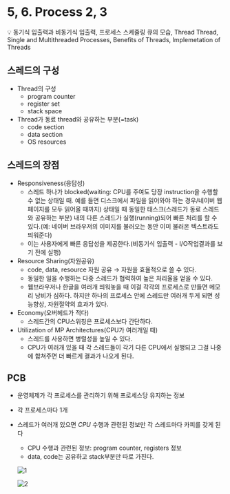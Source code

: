# 5, 6. Process 2, 3

<aside>
💡 동기식 입출력과 비동기식 입출력, 프로세스 스케줄링 큐의 모습, Thread
Thread, Single and Multithreaded Processes, Benefits of Threads, Implemetation of Threads

</aside>

## 스레드의 구성

- Thread의 구성
    - program counter
    - register set
    - stack space
- Thread가 동료 thread와 공유하는 부분(=task)
    - code section
    - data section
    - OS resources

## 스레드의 장점

- Responsiveness(응답성)
    - 스레드 하나가 blocked(waiting: CPU를 주여도 당장 instruction을 수행할 수 없는 상태일 때. 예를 들면 디스크에서 파일을 읽어와야 하는 경우/네이버 웹페이지를 모두 읽어올 때까지) 상태일 때 동일한 태스크(스레드가 동료 스레드와 공유하는 부분) 내의 다른 스레드가 실행(running)되어 빠른 처리를 할 수 있다.(예: 네이버 브라우저의 이미지를 불러오는 동안 이미 불러온 텍스트라도 띄워준다)
    - 이는 사용자에게 빠른 응답성을 제공한다.(비동기식 입출력 - I/O작업결과를 보기 전에 실행)
- Resource Sharing(자원공유)
    - code, data, resource 자원 공유 → 자원을 효율적으로 쓸 수 있다.
    - 동일한 일을 수행하는 다중 스레드가 협력하여 높은 처리율을 얻을 수 있다.
    - 웹브라우저나 한글을 여러개 띄워놓을 때 이걸 각각의 프로세스로 만들면 메모리 낭비가 심하다. 하지만 하나의 프로세스 안에 스레드만 여러개 두게 되면 성능향상, 자원절약의 효과가 있다.
- Economy(오버헤드가 적다)
    - 스레드간의 CPU스위칭은 프로세스보다 간단하다.
- Utilization of MP Architectures(CPU가 여러개일 때)
    - 스레드를 사용하면 병렬성을 높일 수 있다.
    - CPU가 여러개 있을 때 각 스레드들이 각기 다른 CPU에서 실행되고 그걸 나중에 합쳐주면 더 빠르게 결과가 나오게 된다.

## PCB

- 운영체제가 각 프로세스를 관리하기 위해 프로세스당 유지하는 정보
- 각 프로세스마다 1개
- 스레드가 여러개 있으면 *CPU*  수행과 관련된 정보만 각 스레드마다 카피를 갖게 된다
    - CPU  수행과 관련된 정보: program counter, registers 정보
    - data, code는 공유하고 stack부분만 따로 가진다.
    
    ![1](https://user-images.githubusercontent.com/101965666/161235451-787057e3-3acb-4a9e-93f4-72b9f930f1d0.PNG)

    ![2](https://user-images.githubusercontent.com/101965666/161235435-abcf9a01-afa4-4fa1-b150-6db5ea56961e.PNG)
    
    